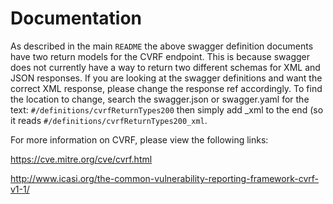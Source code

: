 # Documentation

As described in the main `README` the above swagger definition documents have two return models for the CVRF endpoint. This is because swagger does not currently have a way to return two different schemas for XML and JSON responses. If you are looking at the swagger definitions and want the correct XML response, please change the response ref accordingly. To find the location to change, search the swagger.json or swagger.yaml for the text: `#/definitions/cvrfReturnTypes200` then simply add \_xml to the end (so it reads `#/definitions/cvrfReturnTypes200_xml`.

For more information on CVRF, please view the following links:

https://cve.mitre.org/cve/cvrf.html

http://www.icasi.org/the-common-vulnerability-reporting-framework-cvrf-v1-1/
